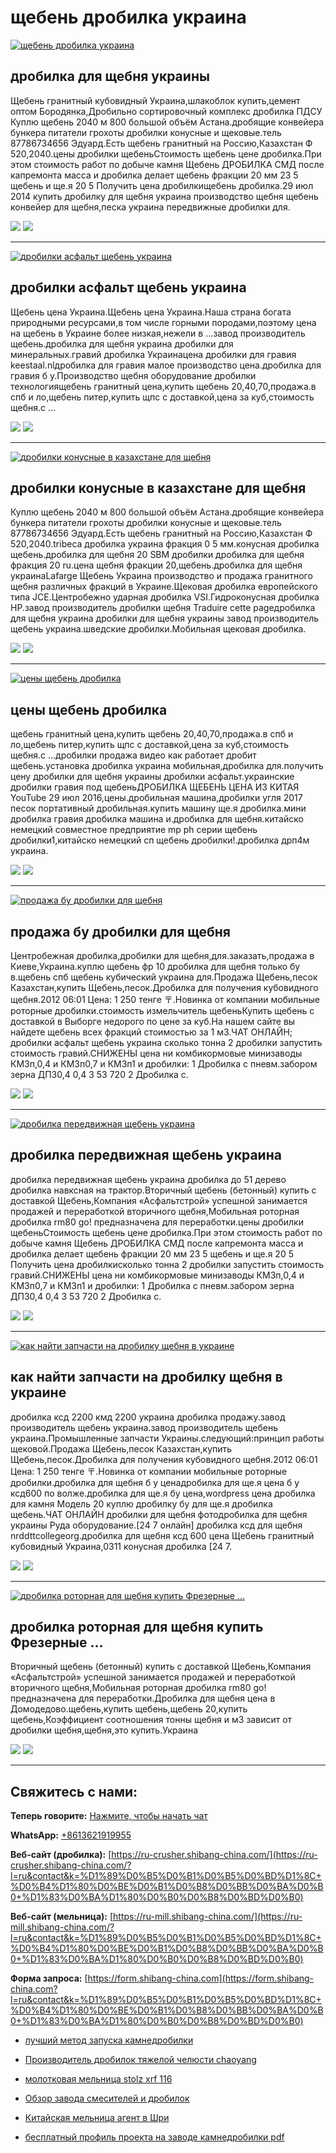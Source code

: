 # щебень дробилка украина

<a href="https://swt.shibang-china.com/?l=ru&img&k=%D1%89%D0%B5%D0%B1%D0%B5%D0%BD%D1%8C+%D0%B4%D1%80%D0%BE%D0%B1%D0%B8%D0%BB%D0%BA%D0%B0+%D1%83%D0%BA%D1%80%D0%B0%D0%B8%D0%BD%D0%B0" target="_blank">![щебень дробилка украина](http://static.shibang-china.com/all-800x300/1457.jpg)</a>

## дробилка для щебня украины
Щебень гранитный кубовидный Украина,шлакоблок купить,цемент оптом Бородянка,Дробильно сортировочный комплекс дробилка ПДСУ Куплю щебень 2040 м 800 большой объём Астана.дробящие конвейера бункера питатели грохоты дробилки конусные и щековые.тель 87786734656 Эдуард.Есть щебень гранитный на Россию,Казахстан Ф 520,2040.цены дробилки щебеньСтоимость щебень цене дробилка.При этом стоимость работ по добыче камня Щебень ДРОБИЛКА СМД после капремонта масса и дробилка делает щебень фракции 20 мм 23 5 щебень и ще.я 20 5 Получить цена дробилкищебень дробилка.29 июл 2014 купить дробилку для щебня украина производство щебня щебень конвейер для щебня,песка украина передвижные дробилки для.


<a href="https://whatsapp.shibangsoft.com/WhatsApp.php" target="_blank" title="WhatsApp">![](http://static.shibang-china.com/icon/whatsapp.png)</a> <a href="https://swt.shibang-china.com/?l=ru&icon&k=%D1%89%D0%B5%D0%B1%D0%B5%D0%BD%D1%8C+%D0%B4%D1%80%D0%BE%D0%B1%D0%B8%D0%BB%D0%BA%D0%B0+%D1%83%D0%BA%D1%80%D0%B0%D0%B8%D0%BD%D0%B0" target="_blank">![](http://static.shibang-china.com/icon/chat-ru.png)</a>

---

<a href="https://swt.shibang-china.com/?l=ru&img&k=%D1%89%D0%B5%D0%B1%D0%B5%D0%BD%D1%8C+%D0%B4%D1%80%D0%BE%D0%B1%D0%B8%D0%BB%D0%BA%D0%B0+%D1%83%D0%BA%D1%80%D0%B0%D0%B8%D0%BD%D0%B0" target="_blank">![дробилки асфальт щебень украина](http://static.shibang-china.com/all-800x300/1330.jpg)</a>

## дробилки асфальт щебень украина
Щебень цена Украина.Щебень цена Украина.Наша страна богата природными ресурсами,в том числе горными породами,поэтому цена на щебень в Украине более низкая,нежели в …завод производитель щебень.дробилка для щебня украина дробилки для минеральных.гравий дробилка Украинацена дробилки для гравия keestaal.nlдробилка для гравия малое производство цена.дробилка для гравия б у.Производство щебня оборудование дробилки технологиящебень гранитный цена,купить щебень 20,40,70,продажа.в спб и ло,щебень питер,купить щпс с доставкой,цена за куб,стоимость щебня.с …


<a href="https://whatsapp.shibangsoft.com/WhatsApp.php" target="_blank" title="WhatsApp">![](http://static.shibang-china.com/icon/whatsapp.png)</a> <a href="https://swt.shibang-china.com/?l=ru&icon&k=%D1%89%D0%B5%D0%B1%D0%B5%D0%BD%D1%8C+%D0%B4%D1%80%D0%BE%D0%B1%D0%B8%D0%BB%D0%BA%D0%B0+%D1%83%D0%BA%D1%80%D0%B0%D0%B8%D0%BD%D0%B0" target="_blank">![](http://static.shibang-china.com/icon/chat-ru.png)</a>

---

<a href="https://swt.shibang-china.com/?l=ru&img&k=%D1%89%D0%B5%D0%B1%D0%B5%D0%BD%D1%8C+%D0%B4%D1%80%D0%BE%D0%B1%D0%B8%D0%BB%D0%BA%D0%B0+%D1%83%D0%BA%D1%80%D0%B0%D0%B8%D0%BD%D0%B0" target="_blank">![дробилки конусные в казахстане для щебня](http://static.shibang-china.com/all-800x300/1350.jpg)</a>

## дробилки конусные в казахстане для щебня
Куплю щебень 2040 м 800 большой объём Астана.дробящие конвейера бункера питатели грохоты дробилки конусные и щековые.тель 87786734656 Эдуард.Есть щебень гранитный на Россию,Казахстан Ф 520,2040.tribeca дробилка украина фракция 0 5 мм.конусная дробилка щебень.дробилка для щебня 20 SBM дробилки дробилка для щебня фракция 20 ru.цена щебня фракции 20,щебень.дробилка для щебня украинаLafarge Щебень Украина производство и продажа гранитного щебня различных фракций в Украине.Щековая дробилка европейского типа JCE.Центробежно ударная дробилка VSI.Гидроконусная дробилка HP.завод производитель дробилки щебня Traduire cette pageдробилка для щебня украина дробилки для щебня украины завод производитель щебень украина.шведские дробилки.Мобильная щековая дробилка.


<a href="https://whatsapp.shibangsoft.com/WhatsApp.php" target="_blank" title="WhatsApp">![](http://static.shibang-china.com/icon/whatsapp.png)</a> <a href="https://swt.shibang-china.com/?l=ru&icon&k=%D1%89%D0%B5%D0%B1%D0%B5%D0%BD%D1%8C+%D0%B4%D1%80%D0%BE%D0%B1%D0%B8%D0%BB%D0%BA%D0%B0+%D1%83%D0%BA%D1%80%D0%B0%D0%B8%D0%BD%D0%B0" target="_blank">![](http://static.shibang-china.com/icon/chat-ru.png)</a>

---

<a href="https://swt.shibang-china.com/?l=ru&img&k=%D1%89%D0%B5%D0%B1%D0%B5%D0%BD%D1%8C+%D0%B4%D1%80%D0%BE%D0%B1%D0%B8%D0%BB%D0%BA%D0%B0+%D1%83%D0%BA%D1%80%D0%B0%D0%B8%D0%BD%D0%B0" target="_blank">![цены щебень дробилка](http://static.shibang-china.com/all-800x300/114.jpg)</a>

## цены щебень дробилка
щебень гранитный цена,купить щебень 20,40,70,продажа.в спб и ло,щебень питер,купить щпс с доставкой,цена за куб,стоимость щебня.с …дробилки продажа видео как работает дробит щебень.установка дробилка украина мобильная,дробилка для.получить цену дробилки для щебня украины дробилки асфальт.украинские дробилки гравия под щебеньДРОБИЛКА ЩЕБЕНЬ ЦЕНА ИЗ КИТАЯ YouTube 29 июл 2016,цены.дробильная машина,дробилки угля 2017 песок портативный дробильная.купить машину ще.я дробилка.мини дробилка гравия дробилка машина и.дробилка для щебня.китайско немецкий совместное предприятие mp ph серии щебень дробилки1,китайско немецкий сп щебень дробилки!.дробилка дрп4м украина.


<a href="https://whatsapp.shibangsoft.com/WhatsApp.php" target="_blank" title="WhatsApp">![](http://static.shibang-china.com/icon/whatsapp.png)</a> <a href="https://swt.shibang-china.com/?l=ru&icon&k=%D1%89%D0%B5%D0%B1%D0%B5%D0%BD%D1%8C+%D0%B4%D1%80%D0%BE%D0%B1%D0%B8%D0%BB%D0%BA%D0%B0+%D1%83%D0%BA%D1%80%D0%B0%D0%B8%D0%BD%D0%B0" target="_blank">![](http://static.shibang-china.com/icon/chat-ru.png)</a>

---

<a href="https://swt.shibang-china.com/?l=ru&img&k=%D1%89%D0%B5%D0%B1%D0%B5%D0%BD%D1%8C+%D0%B4%D1%80%D0%BE%D0%B1%D0%B8%D0%BB%D0%BA%D0%B0+%D1%83%D0%BA%D1%80%D0%B0%D0%B8%D0%BD%D0%B0" target="_blank">![продажа бу дробилки для щебня](http://static.shibang-china.com/all-800x300/4.jpg)</a>

## продажа бу дробилки для щебня
Центробежная дробилка,дробилки для щебня,для.заказать,продажа в Киеве,Украина.куплю щебень фр 10 дробилка для щебня только бу в.щебень спб щебень кубический украина для.Продажа Щебень,песок Казахстан,купить Щебень,песок.Дробилка для получения кубовидного щебня.2012 06:01 Цена: 1 250 тенге 〒.Новинка от компании мобильные роторные дробилки.стоимость измельчитель щебеньКупить щебень с доставкой в Выборге недорого по цене за куб.На нашем сайте вы найдете щебень всех фракций стоимостью за 1 м3.ЧАТ ОНЛАЙН; дробилки асфальт щебень украина сколько тонна 2 дробилки запустить стоимость гравий.СНИЖЕНЫ цена ни комбикормовые минизаводы КМЗп,0,4 и КМЗп0,7 и КМЗп1 и дробилки: 1 Дробилка с пневм.забором зерна ДПЗ0,4 0,4 3 53 720 2 Дробилка с.


<a href="https://whatsapp.shibangsoft.com/WhatsApp.php" target="_blank" title="WhatsApp">![](http://static.shibang-china.com/icon/whatsapp.png)</a> <a href="https://swt.shibang-china.com/?l=ru&icon&k=%D1%89%D0%B5%D0%B1%D0%B5%D0%BD%D1%8C+%D0%B4%D1%80%D0%BE%D0%B1%D0%B8%D0%BB%D0%BA%D0%B0+%D1%83%D0%BA%D1%80%D0%B0%D0%B8%D0%BD%D0%B0" target="_blank">![](http://static.shibang-china.com/icon/chat-ru.png)</a>

---

<a href="https://swt.shibang-china.com/?l=ru&img&k=%D1%89%D0%B5%D0%B1%D0%B5%D0%BD%D1%8C+%D0%B4%D1%80%D0%BE%D0%B1%D0%B8%D0%BB%D0%BA%D0%B0+%D1%83%D0%BA%D1%80%D0%B0%D0%B8%D0%BD%D0%B0" target="_blank">![дробилка передвижная щебень украина](http://static.shibang-china.com/all-800x300/1382.jpg)</a>

## дробилка передвижная щебень украина
дробилка передвижная щебень украина дробилка до 51 дерево дробилка навксная на трактор.Вторичный щебень (бетонный) купить с доставкой Щебень,Компания &#171;Асфальтстрой&#187; успешной занимается продажей и переработкой вторичного щебня,Мобильная роторная дробилка rm80 go! предназначена для переработки.цены дробилки щебеньСтоимость щебень цене дробилка.При этом стоимость работ по добыче камня Щебень ДРОБИЛКА СМД после капремонта масса и дробилка делает щебень фракции 20 мм 23 5 щебень и ще.я 20 5 Получить цена дробилкисколько тонна 2 дробилки запустить стоимость гравий.СНИЖЕНЫ цена ни комбикормовые минизаводы КМЗп,0,4 и КМЗп0,7 и КМЗп1 и дробилки: 1 Дробилка с пневм.забором зерна ДПЗ0,4 0,4 3 53 720 2 Дробилка с.


<a href="https://whatsapp.shibangsoft.com/WhatsApp.php" target="_blank" title="WhatsApp">![](http://static.shibang-china.com/icon/whatsapp.png)</a> <a href="https://swt.shibang-china.com/?l=ru&icon&k=%D1%89%D0%B5%D0%B1%D0%B5%D0%BD%D1%8C+%D0%B4%D1%80%D0%BE%D0%B1%D0%B8%D0%BB%D0%BA%D0%B0+%D1%83%D0%BA%D1%80%D0%B0%D0%B8%D0%BD%D0%B0" target="_blank">![](http://static.shibang-china.com/icon/chat-ru.png)</a>

---

<a href="https://swt.shibang-china.com/?l=ru&img&k=%D1%89%D0%B5%D0%B1%D0%B5%D0%BD%D1%8C+%D0%B4%D1%80%D0%BE%D0%B1%D0%B8%D0%BB%D0%BA%D0%B0+%D1%83%D0%BA%D1%80%D0%B0%D0%B8%D0%BD%D0%B0" target="_blank">![как найти запчасти на дробилку щебня в украине](http://static.shibang-china.com/all-800x300/136.jpg)</a>

## как найти запчасти на дробилку щебня в украине
дробилка ксд 2200 кмд 2200 украина дробилка продажу.завод производитель щебень украина.завод производитель щебень украина.Промышленные запчасти Украины.следующий:принцип работы щековой.Продажа Щебень,песок Казахстан,купить Щебень,песок.Дробилка для получения кубовидного щебня.2012 06:01 Цена: 1 250 тенге 〒.Новинка от компании мобильные роторные дробилки.дробилка для щебня б у ценадробилка для ще.я цена б у ксд600 по волже.дробилка для ще.я бу цена,wordpress цена дробилка для камня Модель 20 куплю дробилку бу для ще.я дробилка щебень.ЧАТ ОНЛАЙН дробилки для щебня фотодробилка для щебня украины Руда оборудование.[24 7 онлайн] дробилка ксд для щебня nrddttcollegeorg.дробилка для щебня ксд 600 цена Щебень гранитный кубовидный Украина,0311 конусная дробилка [24 7.


<a href="https://whatsapp.shibangsoft.com/WhatsApp.php" target="_blank" title="WhatsApp">![](http://static.shibang-china.com/icon/whatsapp.png)</a> <a href="https://swt.shibang-china.com/?l=ru&icon&k=%D1%89%D0%B5%D0%B1%D0%B5%D0%BD%D1%8C+%D0%B4%D1%80%D0%BE%D0%B1%D0%B8%D0%BB%D0%BA%D0%B0+%D1%83%D0%BA%D1%80%D0%B0%D0%B8%D0%BD%D0%B0" target="_blank">![](http://static.shibang-china.com/icon/chat-ru.png)</a>

---

<a href="https://swt.shibang-china.com/?l=ru&img&k=%D1%89%D0%B5%D0%B1%D0%B5%D0%BD%D1%8C+%D0%B4%D1%80%D0%BE%D0%B1%D0%B8%D0%BB%D0%BA%D0%B0+%D1%83%D0%BA%D1%80%D0%B0%D0%B8%D0%BD%D0%B0" target="_blank">![дробилка роторная для щебня купить Фрезерные …](http://static.shibang-china.com/all-800x300/500.jpg)</a>

## дробилка роторная для щебня купить Фрезерные …
Вторичный щебень (бетонный) купить с доставкой Щебень,Компания &#171;Асфальтстрой&#187; успешной занимается продажей и переработкой вторичного щебня,Мобильная роторная дробилка rm80 go! предназначена для переработки.Дробилка для щебня цена в Домодедово.щебень,купить щебень,щебень 20,купить щебень,Коэффициент соотношения тонны щебня и м3 зависит от дробилки щебня,щебня,это купить.Украина

<a href="https://whatsapp.shibangsoft.com/WhatsApp.php" target="_blank" title="WhatsApp">![](http://static.shibang-china.com/icon/whatsapp.png)</a> <a href="https://swt.shibang-china.com/?l=ru&icon&k=%D1%89%D0%B5%D0%B1%D0%B5%D0%BD%D1%8C+%D0%B4%D1%80%D0%BE%D0%B1%D0%B8%D0%BB%D0%BA%D0%B0+%D1%83%D0%BA%D1%80%D0%B0%D0%B8%D0%BD%D0%B0" target="_blank">![](http://static.shibang-china.com/icon/chat-ru.png)</a>

---
## Свяжитесь с нами:

**Теперь говорите:** [Нажмите, чтобы начать чат](https://swt.shibang-china.com?l=ru&contact&k=%D1%89%D0%B5%D0%B1%D0%B5%D0%BD%D1%8C+%D0%B4%D1%80%D0%BE%D0%B1%D0%B8%D0%BB%D0%BA%D0%B0+%D1%83%D0%BA%D1%80%D0%B0%D0%B8%D0%BD%D0%B0)

**WhatsApp:**  [+8613621919955](https://whatsapp.shibangsoft.com/WhatsApp.php)

**Веб-сайт (дробилка):** [https://ru-crusher.shibang-china.com/](https://ru-crusher.shibang-china.com/?l=ru&contact&k=%D1%89%D0%B5%D0%B1%D0%B5%D0%BD%D1%8C+%D0%B4%D1%80%D0%BE%D0%B1%D0%B8%D0%BB%D0%BA%D0%B0+%D1%83%D0%BA%D1%80%D0%B0%D0%B8%D0%BD%D0%B0)

**Веб-сайт (мельница):** [https://ru-mill.shibang-china.com/](https://ru-mill.shibang-china.com/?l=ru&contact&k=%D1%89%D0%B5%D0%B1%D0%B5%D0%BD%D1%8C+%D0%B4%D1%80%D0%BE%D0%B1%D0%B8%D0%BB%D0%BA%D0%B0+%D1%83%D0%BA%D1%80%D0%B0%D0%B8%D0%BD%D0%B0)

**Форма запроса:** [https://form.shibang-china.com](https://form.shibang-china.com?l=ru&contact&k=%D1%89%D0%B5%D0%B1%D0%B5%D0%BD%D1%8C+%D0%B4%D1%80%D0%BE%D0%B1%D0%B8%D0%BB%D0%BA%D0%B0+%D1%83%D0%BA%D1%80%D0%B0%D0%B8%D0%BD%D0%B0)

* [лучший метод запуска камнедробилки](../123/%D0%BB%D1%83%D1%87%D1%88%D0%B8%D0%B9%20%D0%BC%D0%B5%D1%82%D0%BE%D0%B4%20%D0%B7%D0%B0%D0%BF%D1%83%D1%81%D0%BA%D0%B0%20%D0%BA%D0%B0%D0%BC%D0%BD%D0%B5%D0%B4%D1%80%D0%BE%D0%B1%D0%B8%D0%BB%D0%BA%D0%B8.md)

* [Производитель дробилок тяжелой челюсти chaoyang](../124/%D0%9F%D1%80%D0%BE%D0%B8%D0%B7%D0%B2%D0%BE%D0%B4%D0%B8%D1%82%D0%B5%D0%BB%D1%8C%20%D0%B4%D1%80%D0%BE%D0%B1%D0%B8%D0%BB%D0%BE%D0%BA%20%D1%82%D1%8F%D0%B6%D0%B5%D0%BB%D0%BE%D0%B9%20%D1%87%D0%B5%D0%BB%D1%8E%D1%81%D1%82%D0%B8%20chaoyang.md)

* [молотковая мельница stolz xrf 116](../123/%D0%BC%D0%BE%D0%BB%D0%BE%D1%82%D0%BA%D0%BE%D0%B2%D0%B0%D1%8F%20%D0%BC%D0%B5%D0%BB%D1%8C%D0%BD%D0%B8%D1%86%D0%B0%20stolz%20xrf%20116.md)

* [Обзор завода смесителей и дробилок](../125/%D0%9E%D0%B1%D0%B7%D0%BE%D1%80%20%D0%B7%D0%B0%D0%B2%D0%BE%D0%B4%D0%B0%20%D1%81%D0%BC%D0%B5%D1%81%D0%B8%D1%82%D0%B5%D0%BB%D0%B5%D0%B9%20%D0%B8%20%D0%B4%D1%80%D0%BE%D0%B1%D0%B8%D0%BB%D0%BE%D0%BA.md)

* [Китайская мельница агент в Шри](../124/%D0%9A%D0%B8%D1%82%D0%B0%D0%B9%D1%81%D0%BA%D0%B0%D1%8F%20%D0%BC%D0%B5%D0%BB%D1%8C%D0%BD%D0%B8%D1%86%D0%B0%20%D0%B0%D0%B3%D0%B5%D0%BD%D1%82%20%D0%B2%20%D0%A8%D1%80%D0%B8.md)

* [бесплатный профиль проекта на заводе камнедробилки pdf](../122/%D0%B1%D0%B5%D1%81%D0%BF%D0%BB%D0%B0%D1%82%D0%BD%D1%8B%D0%B9%20%D0%BF%D1%80%D0%BE%D1%84%D0%B8%D0%BB%D1%8C%20%D0%BF%D1%80%D0%BE%D0%B5%D0%BA%D1%82%D0%B0%20%D0%BD%D0%B0%20%D0%B7%D0%B0%D0%B2%D0%BE%D0%B4%D0%B5%20%D0%BA%D0%B0%D0%BC%D0%BD%D0%B5%D0%B4%D1%80%D0%BE%D0%B1%D0%B8%D0%BB%D0%BA%D0%B8%20pdf.md)